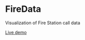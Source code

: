 # FireData
Visualization of Fire Station call data

[Live demo](sambrady.shinyapps.io/FireDataBlog)
